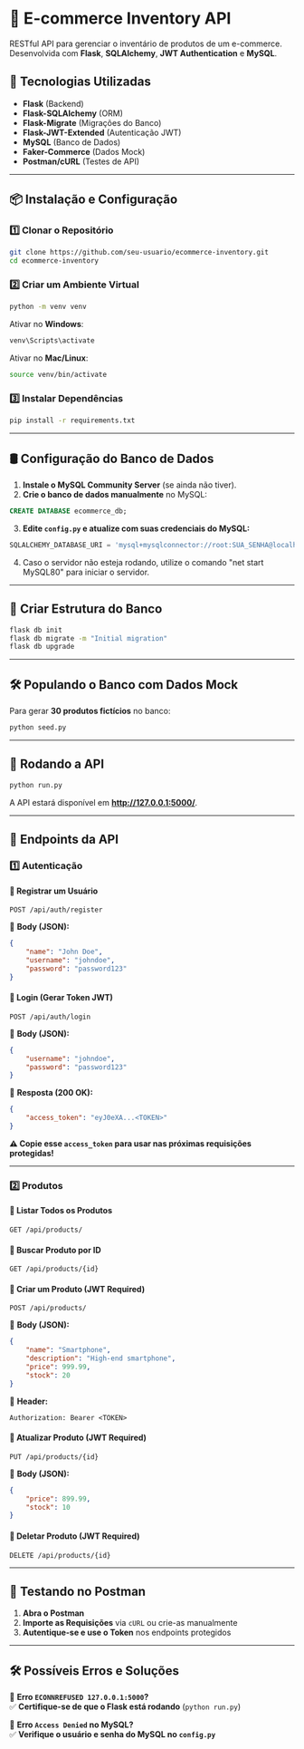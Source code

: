 # 🛒 E-commerce Inventory API
RESTful API para gerenciar o inventário de produtos de um e-commerce.  
Desenvolvida com **Flask**, **SQLAlchemy**, **JWT Authentication** e **MySQL**.  

## 📌 Tecnologias Utilizadas
- **Flask** (Backend)
- **Flask-SQLAlchemy** (ORM)
- **Flask-Migrate** (Migrações do Banco)
- **Flask-JWT-Extended** (Autenticação JWT)
- **MySQL** (Banco de Dados)
- **Faker-Commerce** (Dados Mock)
- **Postman/cURL** (Testes de API)

---

## 📦 Instalação e Configuração

### 1️⃣ Clonar o Repositório
```sh
git clone https://github.com/seu-usuario/ecommerce-inventory.git
cd ecommerce-inventory
```

### 2️⃣ Criar um Ambiente Virtual
```sh
python -m venv venv
```
Ativar no **Windows**:
```sh
venv\Scripts\activate
```
Ativar no **Mac/Linux**:
```sh
source venv/bin/activate
```

### 3️⃣ Instalar Dependências
```sh
pip install -r requirements.txt
```

---

## 🛢 Configuração do Banco de Dados
1. **Instale o MySQL Community Server** (se ainda não tiver).
2. **Crie o banco de dados manualmente** no MySQL:
```sql
CREATE DATABASE ecommerce_db;
```
3. **Edite `config.py` e atualize com suas credenciais do MySQL:**
```python
SQLALCHEMY_DATABASE_URI = 'mysql+mysqlconnector://root:SUA_SENHA@localhost/ecommerce_db'
```
4. Caso o servidor não esteja rodando, utilize o comando "net start MySQL80" para iniciar o servidor.
---

## 🔄 Criar Estrutura do Banco
```sh
flask db init
flask db migrate -m "Initial migration"
flask db upgrade
```

---

## 🛠 Populando o Banco com Dados Mock
Para gerar **30 produtos fictícios** no banco:
```sh
python seed.py
```

---

## 🚀 Rodando a API
```sh
python run.py
```
A API estará disponível em **http://127.0.0.1:5000/**.

---

## 📝 Endpoints da API

### 1️⃣ Autenticação
#### 🔹 Registrar um Usuário
```http
POST /api/auth/register
```
📌 **Body (JSON):**
```json
{
    "name": "John Doe",
    "username": "johndoe",
    "password": "password123"
}
```

#### 🔹 Login (Gerar Token JWT)
```http
POST /api/auth/login
```
📌 **Body (JSON):**
```json
{
    "username": "johndoe",
    "password": "password123"
}
```
📌 **Resposta (200 OK):**
```json
{
    "access_token": "eyJ0eXA...<TOKEN>"
}
```
**⚠ Copie esse `access_token` para usar nas próximas requisições protegidas!**  

---

### 2️⃣ Produtos
#### 🔹 Listar Todos os Produtos
```http
GET /api/products/
```

#### 🔹 Buscar Produto por ID
```http
GET /api/products/{id}
```

#### 🔹 Criar um Produto (JWT Required)
```http
POST /api/products/
```
📌 **Body (JSON):**
```json
{
    "name": "Smartphone",
    "description": "High-end smartphone",
    "price": 999.99,
    "stock": 20
}
```
📌 **Header:**
```
Authorization: Bearer <TOKEN>
```

#### 🔹 Atualizar Produto (JWT Required)
```http
PUT /api/products/{id}
```
📌 **Body (JSON):**
```json
{
    "price": 899.99,
    "stock": 10
}
```

#### 🔹 Deletar Produto (JWT Required)
```http
DELETE /api/products/{id}
```

---

## 📌 Testando no Postman
1. **Abra o Postman**  
2. **Importe as Requisições** via `cURL` ou crie-as manualmente  
3. **Autentique-se e use o Token** nos endpoints protegidos  

---

## 🛠 Possíveis Erros e Soluções
🔴 **Erro `ECONNREFUSED 127.0.0.1:5000`?**  
✅ **Certifique-se de que o Flask está rodando** (`python run.py`)  

🔴 **Erro `Access Denied` no MySQL?**  
✅ **Verifique o usuário e senha do MySQL no `config.py`**  

